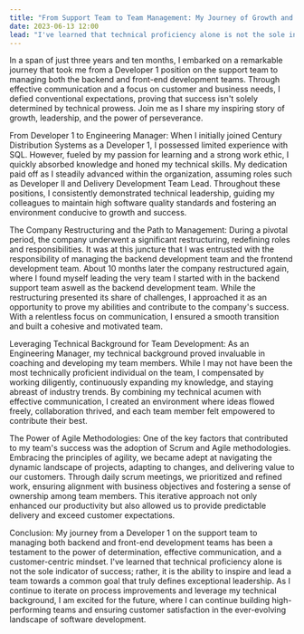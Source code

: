 ```yaml
---
title: "From Support Team to Team Management: My Journey of Growth and Leadership"
date: 2023-06-13 12:00
lead: "I've learned that technical proficiency alone is not the sole indicator of success; rather, it is the ability to inspire and lead a team towards a common goal that truly defines exceptional leadership."
---
```




In a span of just three years and ten months, I embarked on a remarkable journey that took me from a Developer 1 position on the support team to managing both the backend and front-end development teams. Through effective communication and a focus on customer and business needs, I defied conventional expectations, proving that success isn't solely determined by technical prowess. Join me as I share my inspiring story of growth, leadership, and the power of perseverance.

From Developer 1 to Engineering Manager:
When I initially joined Century Distribution Systems as a Developer 1, I possessed limited experience with SQL. However, fueled by my passion for learning and a strong work ethic, I quickly absorbed knowledge and honed my technical skills. My dedication paid off as I steadily advanced within the organization, assuming roles such as Developer II and Delivery Development Team Lead. Throughout these positions, I consistently demonstrated technical leadership, guiding my colleagues to maintain high software quality standards and fostering an environment conducive to growth and success.

The Company Restructuring and the Path to Management:
During a pivotal period, the company underwent a significant restructuring, redefining roles and responsibilities. It was at this juncture that I was entrusted with the responsibility of managing the backend development team and the frontend development team. About 10 months later the company restructured again, where I found myself leading the very team I started with in the backend support team aswell as the backend development team. While the restructuring presented its share of challenges, I approached it as an opportunity to prove my abilities and contribute to the company's success. With a relentless focus on communication, I ensured a smooth transition and built a cohesive and motivated team.

Leveraging Technical Background for Team Development:
As an Engineering Manager, my technical background proved invaluable in coaching and developing my team members. While I may not have been the most technically proficient individual on the team, I compensated by working diligently, continuously expanding my knowledge, and staying abreast of industry trends. By combining my technical acumen with effective communication, I created an environment where ideas flowed freely, collaboration thrived, and each team member felt empowered to contribute their best.

The Power of Agile Methodologies:
One of the key factors that contributed to my team's success was the adoption of Scrum and Agile methodologies. Embracing the principles of agility, we became adept at navigating the dynamic landscape of projects, adapting to changes, and delivering value to our customers. Through daily scrum meetings, we prioritized and refined work, ensuring alignment with business objectives and fostering a sense of ownership among team members. This iterative approach not only enhanced our productivity but also allowed us to provide predictable delivery and exceed customer expectations.

Conclusion:
My journey from a Developer 1 on the support team to managing both backend and front-end development teams has been a testament to the power of determination, effective communication, and a customer-centric mindset. I've learned that technical proficiency alone is not the sole indicator of success; rather, it is the ability to inspire and lead a team towards a common goal that truly defines exceptional leadership. As I continue to iterate on process improvements and leverage my technical background, I am excited for the future, where I can continue building high-performing teams and ensuring customer satisfaction in the ever-evolving landscape of software development.
